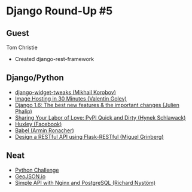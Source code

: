 # Django Round-Up #5

## Guest

Tom Christie

- Created django-rest-framework

## Django/Python

* [django-widget-tweaks (Mikhail Korobov)](https://bitbucket.org/kmike/django-widget-tweaks/)
* [Image Hosting in 30 Minutes (Valentin Golev)](http://gun.io/blog/image-hosting-in-30-minutes/)
* [Django 1.6: The best new features & the important changes (Julien Phalip)](https://speakerdeck.com/julienphalip/django-1-dot-6-the-best-new-features-and-the-important-changes)
* [Sharing Your Labor of Love: PyPI Quick and Dirty (Hynek Schlawack)](http://hynek.me/articles/sharing-your-labor-of-love-pypi-quick-and-dirty/)
* [Huxley (Facebook)](https://github.com/facebook/huxley)
* [Babel (Armin Ronacher)](https://github.com/mitsuhiko/babel)
* [Design a RESTful API using Flask-RESTful (Miguel Grinberg)](http://blog.miguelgrinberg.com/post/designing-a-restful-api-using-flask-restful)

## Neat

* [Python Challenge](http://www.pythonchallenge.com/)
* [GeoJSON.io](http://macwright.org/2013/07/26/geojsonio.html)
* [Simple API with Nginx and PostgreSQL (Richard Nystöm)](http://rny.io/nginx/postgresql/2013/07/26/simple-api-with-nginx-and-postgresql.html)
